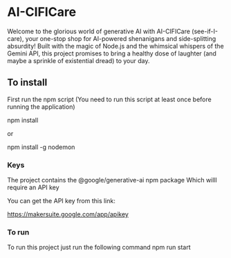 # AI-CIFICare

Welcome to the glorious world of generative AI with AI-CIFICare (see-if-I-care), your one-stop shop for AI-powered shenanigans and side-splitting absurdity! Built with the magic of Node.js and the whimsical whispers of the Gemini API, this project promises to bring a healthy dose of laughter (and maybe a sprinkle of existential dread) to your day.

## To install

First run the npm script (You need to run this script at least once before running the application)

npm install

or

npm install -g nodemon

### Keys

The project contains the @google/generative-ai npm package Which willl require an API key

You can get the API key from this link:

https://makersuite.google.com/app/apikey

### To run

To run this project just run the following command
npm run start
